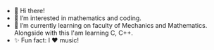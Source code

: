 - 👋 Hi there!
- 👀 I’m interested in mathematics and coding.
- 🌱 I’m currently learning on faculty of Mechanics and Mathematics. Alongside with this I'am learning C, C++.
- ✨ Fun fact: I ❤ music!
<!---
DanyaFire/DanyaFire is a ✨ special ✨ repository because its `README.md` (this file) appears on your GitHub profile.
You can click the Preview link to take a look at your changes.
--->
